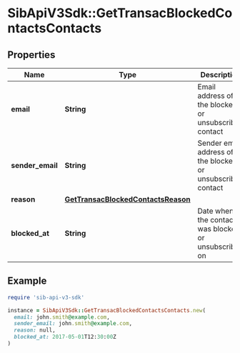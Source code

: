 # SibApiV3Sdk::GetTransacBlockedContactsContacts

## Properties

| Name | Type | Description | Notes |
| ---- | ---- | ----------- | ----- |
| **email** | **String** | Email address of the blocked or unsubscribed contact |  |
| **sender_email** | **String** | Sender email address of the blocked or unsubscribed contact |  |
| **reason** | [**GetTransacBlockedContactsReason**](GetTransacBlockedContactsReason.md) |  |  |
| **blocked_at** | **String** | Date when the contact was blocked or unsubscribed on |  |

## Example

```ruby
require 'sib-api-v3-sdk'

instance = SibApiV3Sdk::GetTransacBlockedContactsContacts.new(
  email: john.smith@example.com,
  sender_email: john.smith@example.com,
  reason: null,
  blocked_at: 2017-05-01T12:30:00Z
)
```

